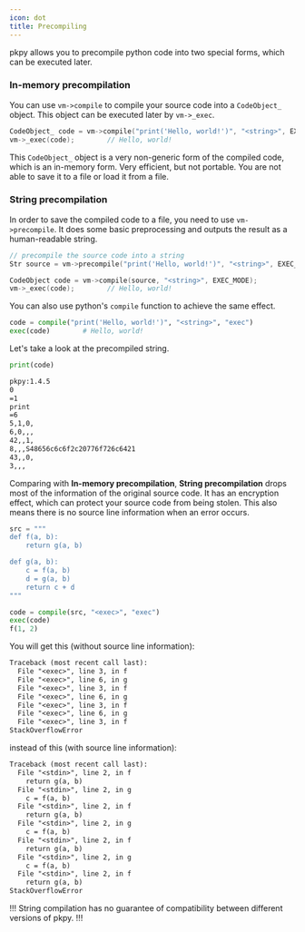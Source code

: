 ```yaml
---
icon: dot
title: Precompiling
---
```


pkpy allows you to precompile python code into two special forms, which can be executed later.

### In-memory precompilation

You can use `vm->compile` to compile your source code into a `CodeObject_` object.
This object can be executed later by `vm->_exec`.

```cpp
CodeObject_ code = vm->compile("print('Hello, world!')", "<string>", EXEC_MODE);
vm->_exec(code);        // Hello, world!
```

This `CodeObject_` object is a very non-generic form of the compiled code,
which is an in-memory form. Very efficient, but not portable.
You are not able to save it to a file or load it from a file.


### String precompilation

In order to save the compiled code to a file, you need to use `vm->precompile`.
It does some basic preprocessing and outputs the result as a human-readable string.

```cpp
// precompile the source code into a string
Str source = vm->precompile("print('Hello, world!')", "<string>", EXEC_MODE);

CodeObject code = vm->compile(source, "<string>", EXEC_MODE);
vm->_exec(code);        // Hello, world!
```

You can also use python's `compile` function to achieve the same effect.

```python
code = compile("print('Hello, world!')", "<string>", "exec")
exec(code)        # Hello, world!
```

Let's take a look at the precompiled string.
```python
print(code)
```

```txt
pkpy:1.4.5
0
=1
print
=6
5,1,0,
6,0,,,
42,,1,
8,,,S48656c6c6f2c20776f726c6421
43,,0,
3,,,

```

Comparing with **In-memory precompilation**,
**String precompilation** drops most of the information of the original source code.
It has an encryption effect, which can protect your source code from being stolen.
This also means there is no source line information when an error occurs.

```python
src = """
def f(a, b):
    return g(a, b)

def g(a, b):
    c = f(a, b)
    d = g(a, b)
    return c + d
"""

code = compile(src, "<exec>", "exec")
exec(code)
f(1, 2)
```

You will get this (without source line information):
```txt
Traceback (most recent call last):
  File "<exec>", line 3, in f
  File "<exec>", line 6, in g
  File "<exec>", line 3, in f
  File "<exec>", line 6, in g
  File "<exec>", line 3, in f
  File "<exec>", line 6, in g
  File "<exec>", line 3, in f
StackOverflowError
```

instead of this (with source line information):

```txt
Traceback (most recent call last):
  File "<stdin>", line 2, in f
    return g(a, b)
  File "<stdin>", line 2, in g
    c = f(a, b)
  File "<stdin>", line 2, in f
    return g(a, b)
  File "<stdin>", line 2, in g
    c = f(a, b)
  File "<stdin>", line 2, in f
    return g(a, b)
  File "<stdin>", line 2, in g
    c = f(a, b)
  File "<stdin>", line 2, in f
    return g(a, b)
StackOverflowError
```

!!!
String compilation has no guarantee of compatibility between different versions of pkpy.
!!!
